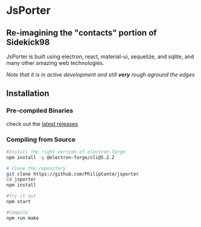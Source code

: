 # JsPorter

## Re-imagining the "contacts" portion of Sidekick98
JsPorter is built using electron, react, material-ui, sequelize, and sqlite, and many other amazing web technologies.

_Note that it is in active development and still **very** rough aground the edges_

## Installation

### Pre-compiled Binaries
check out the [latest releases](https://github.com/PhilipConte/jsporter/releases/latest)

### Compiling from Source
```bash
#Install the right version of electron-forge
npm install -g @electron-forge/cli@5.2.2

# Clone the repository
git clone https://github.com/PhilipConte/jsporter
cd jsporter
npm install

#Try it out
npm start

#Compile
npm run make
```
